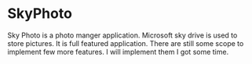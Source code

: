 SkyPhoto
========

Sky Photo is a photo manger application. Microsoft sky drive is used to store pictures. It is full featured application. There are still some scope to implement few more features. I will implement them I got some time.    